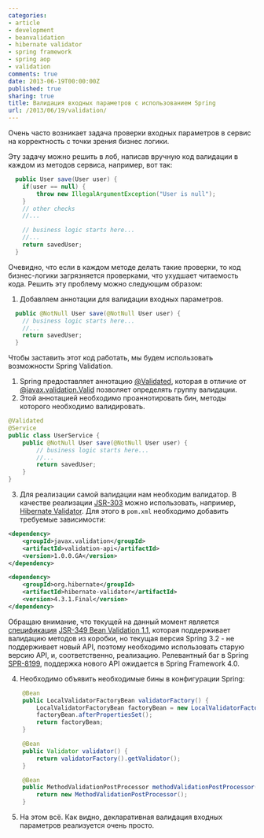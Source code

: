```yaml
---
categories:
- article
- development
- beanvalidation
- hibernate validator
- spring framework
- spring aop
- validation
comments: true
date: 2013-06-19T00:00:00Z
published: true
sharing: true
title: Валидация входных параметров с использованием Spring
url: /2013/06/19/validation/
---
```


Очень часто возникает задача проверки входных параметров в сервис на корректность с точки зрения бизнес логики.

Эту задачу можно решить в лоб, написав вручную код валидации в каждом из методов сервиса, например, вот так:

```java
  public User save(User user) {
    if(user == null) {
        throw new IllegalArgumentException("User is null");
    }
    // other checks
    //...

    // business logic starts here...
    //...
    return savedUser;
  }
```

Очевидно, что если в каждом методе делать такие проверки, то код бизнес-логики загрязняется проверками, что ухудшает читаемость кода. Решить эту проблему можно следующим образом:

1. Добавляем аннотации для валидации входных параметров.

```java
  public @NotNull User save(@NotNull User user) {
    // business logic starts here...
    //...
    return savedUser;
  }
```

Чтобы заставить этот код работать, мы будем использовать возможности Spring Validation.

1. Spring предоставляет аннотацию [@Validated](http://static.springsource.org/spring/docs/3.2.x/javadoc-api/org/springframework/validation/annotation/Validated.html), которая в отличие от [@javax.validation.Valid](http://docs.oracle.com/javaee/7/api/javax/validation/Valid.html) позволяет определять группу валидации.
2. Этой аннотацией необходимо проаннотировать бин, методы которого необходимо валидировать.

```java
@Validated
@Service
public class UserService {
    public @NotNull User save(@NotNull User user) {
        // business logic starts here...
        //...
        return savedUser;
    }
}
```

3. Для реализации самой валидации нам необходим валидатор. В качестве реализации [JSR-303](http://jcp.org/en/jsr/detail?id=303) можно использовать, например, [Hibernate Validator](http://www.hibernate.org/subprojects/validator.html). Для этого в `pom.xml` необходимо добавить требуемые зависимости:

```xml
<dependency>
    <groupId>javax.validation</groupId>
    <artifactId>validation-api</artifactId>
    <version>1.0.0.GA</version>
</dependency>

<dependency>
    <groupId>org.hibernate</groupId>
    <artifactId>hibernate-validator</artifactId>
    <version>4.3.1.Final</version>
</dependency>
```

Обращаю внимание, что текущей на данный момент является [спецификация](http://beanvalidation.org/1.1/spec) [JSR-349 Bean Validation 1.1](http://jcp.org/en/jsr/detail?id=349), которая поддерживает валидацию методов из коробки, но текущая версия Spring 3.2 - не поддерживает новый API, поэтому необходимо использовать старую версию API, и, соответственно, реализацию. Релевантный баг в Spring [SPR-8199](https://jira.springsource.org/browse/SPR-8199), поддержка нового API ожидается в Spring Framework 4.0.

4. Необходимо объявить необходимые бины в конфигурации Spring:

```java
    @Bean
    public LocalValidatorFactoryBean validatorFactory() {
        LocalValidatorFactoryBean factoryBean = new LocalValidatorFactoryBean();
        factoryBean.afterPropertiesSet();
        return factoryBean;
    }

    @Bean
    public Validator validator() {
        return validatorFactory().getValidator();
    }

    @Bean
    public MethodValidationPostProcessor methodValidationPostProcessor() {
        return new MethodValidationPostProcessor();
    }

```

5. На этом всё. Как видно, декларативная валидация входных параметров реализуется очень просто.
